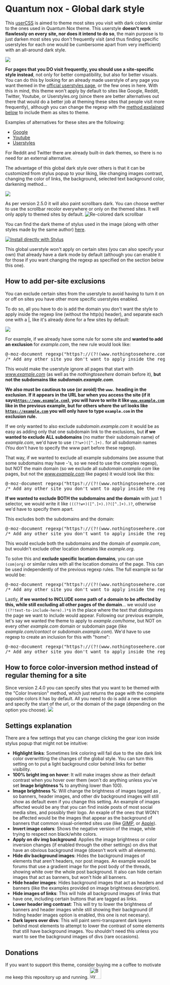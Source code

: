 # Quantum nox - Global dark style
This [userCSS](https://github.com/openstyles/stylus/wiki/UserCSS) is aimed to theme most sites you visit with dark colors similar to the ones used in Quantum Nox theme. This userstyle **doesn't work flawlessly on every site, nor does it intend to do so**, the main purpose is to just darken most sites you don't frequently visit (and thus finding specific userstyles for each one would be cumbersome apart from very inefficient) with an all-around dark style.

<img src="https://i.imgur.com/mbeHNQp.png">

**For pages that you DO visit frequently, you should use a site-specific style instead**, not only for better compatibility, but also for better visuals. You can do this by looking for an already made userstyle of any page you want themed in the [official userstyles page](https://userstyles.org/), or the few ones in here. With this in mind, this theme won't apply by default to sites like Google, Reddit, Twitter, Youtube, or Userstyles.org (since there are better alternatives out there that would do a better job at theming these sites that people visit more frequently), although you can change the regexp with the [method explained below](https://github.com/Izheil/Dark-userstyles/tree/master/Global%20dark%20userstyle#how-to-add-per-site-exclusions) to include them as sites to theme.

Examples of alternatives for these sites are the following:

* [Google](https://userstyles.org/styles/167419)
* [Youtube](https://userstyles.org/styles/123887)
* [Userstyles](https://userstyles.org/styles/141833)

For Reddit and Twitter there are already built-in dark themes, so there is no need for an external alternative.

The advantage of this global dark style over others is that it can be customized from stylus popup to your liking, like changing images contrast, changing the color of links, the background, selected text background color, darkening method...

<img src="https://i.imgur.com/kFoq6fY.png">

As per version 2.5.0 it will also paint scrollbars dark. You can choose wether to use the scrollbar recolor everywhere or only on the themed sites. It will only apply to themed sites by default.
<img src="https://i.imgur.com/hqwoq9n.png" title="Re-colored dark scrollbar" />

You can find the dark theme of stylus used in the image (along with other styles made by the same author) [here](https://gitlab.com/RaitaroH/Stylus-DeepDark).

[![Install directly with Stylus](https://img.shields.io/badge/Install%20directly%20with-Stylus-00adad.svg)](https://raw.githubusercontent.com/Izheil/Quantum-Nox-Firefox-Dark-Full-Theme/master/Global%20dark%20userstyle/Quantum%20Nox%20-%20Global%20dark%20style.user.css)

This global userstyle won't apply on certain sites (you can also specify your own) that already have a dark mode by default (although you can enable it for those if you want changing the regexp as specified on the section below this one).

## How to add per-site exclusions
You can exclude certain sites from the userstyle to avoid having to turn it on or off on sites you have other more specific userstyles enabled.

To do so, all you have to do is add the domain you don't want the style to apply inside the regexp line (without the http(s) header), and separate each one with a |, like it's already done for a few sites by default:

<img src="https://i.imgur.com/F2ecrCn.png">

For example, if we already have some rule for some site and **wanted to add an exclusion** for *example.com*, the new rule would look like:

<pre>
@-moz-document regexp("https?://(?!(www.nothingtoseehere.com|www.example.com)).*") {
/* Add any other site you don't want to apply inside the regexp encased between |'s ^ */
</pre> 

This would make the userstyle ignore all pages that start with *www.example.com* (as well as the *nothingtoseehere* domain before it), <b>but not the subdomains like <i>subdomain.example.com</i></b>.

**We also must be cautious to use (or avoid) the <code>www.</code> heading in the exclusion. If it appears in the URL bar when you access the site (if it says<code>https://www.example.com</code>), you will have to write it like <code>www.example.com</code> like in the previous example, but for others where the url looks like <code>https://example.com</code> you will only have to type <code>example.com</code> in the exclusion rule.**

If we only wanted to also exclude *subdomain.example.com* it would be as easy as adding only that one subdomain link to the exclusions, but **if we wanted to exclude ALL subdomains** (no matter their subdomain name) of *example.com*, we'd have to use <code>(?!w+)([^\.]+)\.</code> for all subdomain names (You don't have to specify the www part before these regexp).

That way, if we wanted to exclude all example subdomains (we assume that some subdomains may have -'s, so we need to use the complex regexp), but NOT the main domain (so we exclude all *subdomain.example.com* like pages, but not the *www.example.com* like pages) it would look like this:

<pre>
@-moz-document regexp("https?://(?!(www.nothingtoseehere.com|(?!w+)([^\.]+)\.example.com)).*") {
/* Add any other site you don't want to apply inside the regexp encased between |'s ^ */
</pre>

**If we wanted to exclude BOTH the subdomains and the domain** with just 1 selector, we would write it like <code>(((?!w+)([^\.]+)\.)?([^\.]+)\.)?</code>, otherwise we'd have to specify them apart.

This excludes both the subdomains and the domain:

<pre>
@-moz-document regexp("https?://(?!(www.nothingtoseehere.com|(((?!w+)([^\.]+)\.)?([^\.]+)\.)?example.com)).*") {
/* Add any other site you don't want to apply inside the regexp encased between |'s ^ */
</pre>

This would exclude both the subdomains and the domain of *example.com*, but wouldn't exclude other location domains like *example.org*.

To solve this and **exclude specific location domains**, you can use <code>(com|org)</code> or similar rules with all the location domains of the page. This can be used independently of the previous regexp rules. The full example so far would be:

<pre>
@-moz-document regexp("https?://(?!(www.nothingtoseehere.com|(((?!w+)([^\.]+)\.)?([^\.]+)\.)?example.(com|org))).*") {
/* Add any other site you don't want to apply inside the regexp encased between |'s ^ */
</pre>

Lastly, **if we wanted to INCLUDE some path of a domain to be affected by this, while still excluding all other pages of the domain**... we would use <code>((?!text-to-include-here).)*$</code> in the place where the text that distinguises the page we want to include would appear.
Following our previous example, let's say we wanted the theme to apply to *example.com/home*, but NOT on every other *example.com* domain or subdomain page (like *example.com/contact* or *subdomain.example.com*). We'd have to use regexp to create an inclusion for this with "home":

<pre>
@-moz-document regexp("https?://(?!(www.nothingtoseehere.com|(((?!w+)([^\.]+)\.)?([^\.]+)\.)?example.(com|org)((?!home).)*$)).*") {
/* Add any other site you don't want to apply inside the regexp encased between |'s ^ */
</pre>

## How to force color-inversion method instead of regular theming for a site
Since version 2.4.0 you can specify sites that you want to be themed with the "Color Inversion" method, which just returns the page with the complete opposite colors it has by default.
All you need to do is add a new section and specify the start of the url, or the domain of the page (depending on the option you choose).
<img src="https://i.imgur.com/ZErV54r.png">

## Settings explanation
There are a few settings that you can change clicking the gear icon inside stylus popup that might not be intuitive:

* **Highlight links**: Sometimes link coloring will fail due to the site dark link color overwritting the changes of the global style. You can turn this setting on to put a light background color behind links for better visibility.
* **100% bright img on hover**: It will make images show as their default contrast when you hover over them (won't do anything unless you've set **Image brightness %** to anything lower than 100).
* **Image brightness %**: Will change the brightness of images tagged as <code><img></code>, so banners, header images, and other div background images will still show as default even if you change this setting. An example of images affected would be any that you can find inside posts of most social media sites, and possibly their logo. An exaple of the ones that WON't be affected would be the images that appear as the background of banners that common visual-oriented sites use (like [GIMP](https://www.gimp.org/), or [Apple](https://www.apple.com)).
* **Invert image colors**: Shows the negative version of the image, while trying to respect non black/white colors.
* **Apply on div img background**: Applies the image brightness or color inversion changes (if enabled through the other settings) on divs that have an obvious background image (doesn't work with all elements).
* **Hide div background images**: Hides the background images of elements that aren't headers, nor post images. An example would be forums that use a gradient image for the post body of the threads, showing white over the whole post background. It also can hide certain images that act as banners, but won't hide all banners.
* **Hide header images**: Hides background images that act as headers and banners (like the examples provided on image brightness description).
* **Hide images of links**: This will hide all background images of links that have one, including certain buttons that are tagged as links.
* **Lower header img contrast**: This will try to lower the brightness of banners and header images while still showing their background (if hiding header images option is enabled, this one is not necesary).
* **Dark layers over divs**: This will paint semi-transparent dark layers behind most elements to attempt to lower the contrast of some elements that still have background images. You shouldn't need this unless you want to see the background images of divs (rare occasions).

## Donations
If you want to support this theme, consider buying me a coffee to motivate me keep this repository up and running.
​
<a href='https://ko-fi.com/K3K4TQ97' target='_blank'><img height='36' style='border:0px;height:36px;' src='https://az743702.vo.msecnd.net/cdn/kofi2.png?v=2' border='0' alt='Buy Me a Coffee at ko-fi.com' /></a>
